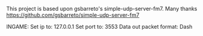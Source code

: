 This project is based upon gsbarreto's simple-udp-server-fm7. Many thanks
https://github.com/gsbarreto/simple-udp-server-fm7

INGAME:
Set ip to: 127.0.0.1
Set port to: 3553
Data out packet format: Dash
